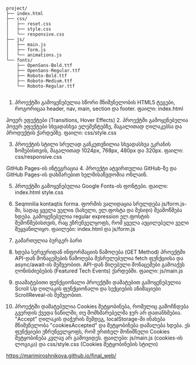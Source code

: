 ```

project/
├── index.html
├── css/
│   ├── reset.css
│   ├── style.css
│   └── responsive.css
├── js/
│   ├── main.js
│   ├── form.js
│   └── animations.js
└── fonts/
    ├── OpenSans-Bold.ttf 
    ├── OpenSans-Regular.ttf 
    ├── Roboto-Bold.ttf
    ├── Roboto-Medium.ttf
    └── Roboto-Regular.ttf
    
```



1. პროექტში გამოყენებულია სწორი მნიშვნელობის HTML5 ტეგები, როგორიცაა header, nav, main, section და footer. 
ფაილი: index.html

ჰოვერ ეფექტები (Transitions, Hover Effects)
2. პროექტში გამოყენებულია ჰოვერ ეფექტები სხვადასხვა ელემენტებზე, მაგალითად ღილაკებსა და პროდუქტის ქარდებზე.
ფაილი: css/style.css

3. პროექტის სტილი სრულად განკუთვნილია სხვადასხვა ეკრანის ზომებისთვის, მაგალითად 1024px, 768px, 480px და 320px. 
ფაილი: css/responsive.css

GitHub Pages-ის ინტეგრაცია
4. პროექტი ატვირთულია GitHub-ზე და GitHub Pages-ის დახმარებით ხელმისაწვდომია ონლაინ. 

5. პროექტში გამოყენებულია Google Fonts-ის ფონტები. 
 ფაილი: index.html style.css

6. Seqmnilia kontaqtis forma. ფორმის ვალიდაცია სრულდება js/form.js-ში, სადაც ყველა ველიs (სახელი, ელ.ფოსტა და მესიჯი) შეამოწმება ხდება. 
გამოყენებულია regular expression ელ.ფოსტის შემოწმებისთვის, რაც უზრუნველყოფს, რომ ყველა აუცილებელი ველი შეყვანილიყო. 
ფაილები: index.html და js/form.js

7. გამართულია ბურგერ ბარი

8. ხდება სერვერიდან ინფორმაციის წამოღება (GET Method)
პროექტში API-დან მონაცემების წამოღება შესრულებულია fetch ფუნქციისა და async/await-ის მეშვეობით. 
API-დან მიღებული მონაცემები გამოაქვს ღონისძიებების (Featured Tech Events) ქარდებში. 
ფაილი: js/main.js

9. დაამატებითი ფუნქციონალი
პროექტში დამატებით გამოყენებულია  Scroll Up ღილაკის ფუნქციონალი და სექციების ანიმაციები ScrollReveal-ის მეშვეობით. 


10. პროექტში დამატებულია Cookies შეტყობინება, რომელიც გამოჩნდება გვერდის ქვედა ნაწილში, თუ მომხმარებელმა ჯერ არ დათანხმებია. "Accept" ღილაკის დაჭერის შემდეგ, localStorage-ში ინახება მნიშვნელობა "cookiesAccepted" და შეტყობინება დამალება ხდება. ეს ფუნქციები უზრუნველყოფს, რომ ერთხელ მონიშნული Cookies შეტყობინება კვლავ არ გამოვიდეს. 
ფაილები: js/main.js (cookies-ის ლოგიკა) და css/style.css (Cookies შეტყობინების სტილი)



https://marimiroshnikova.github.io/final_web/
